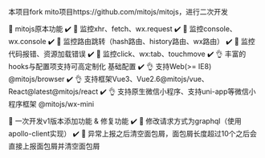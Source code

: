 本项目fork mito项目https://github.com/mitojs/mitojs，进行二次开发

👋 mitojs原本功能
✔️ 🔨 监控xhr、fetch、wx.request
✔️ 🔨 监控console、wx.console
✔️ 🔨 监控路由跳转（hash路由、history路由、wx路由）
✔️ 🔨 监控代码报错、资源加载错误
✔️ 🔨 监控click、wx:tab、touchmove
✔️ 👌 丰富的hooks与配置项支持可高定制化 基础配置
✔️ 👌 支持Web(>= IE8) @mitojs/browser
✔️ 👌 支持框架Vue3、Vue2.6@mitojs/vue、React@latest@mitojs/react
✔️ 👌 支持原生微信小程序、支持uni-app等微信小程序框架 @mitojs/wx-mini

👋 一次开发v1版本添加功能 & 修复功能
✔️ 🔨 修改请求方式为graphql（使用apollo-client实现）
✔️ 🔨 异常上报之后清空面包屑，面包屑长度超过10个之后会直接上报面包屑并清空面包屑